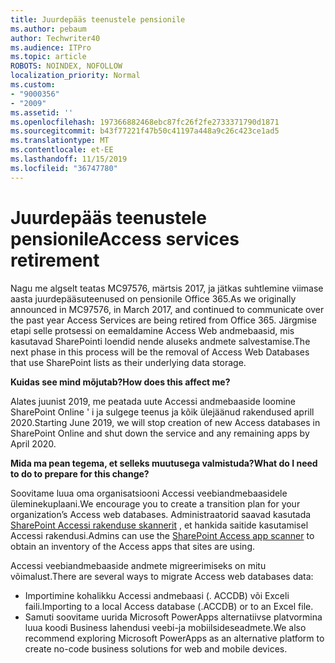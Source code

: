 ```yaml
---
title: Juurdepääs teenustele pensionile
ms.author: pebaum
author: Techwriter40
ms.audience: ITPro
ms.topic: article
ROBOTS: NOINDEX, NOFOLLOW
localization_priority: Normal
ms.custom:
- "9000356"
- "2009"
ms.assetid: ''
ms.openlocfilehash: 197366882468ebc87fc26f2fe2733371790d1871
ms.sourcegitcommit: b43f77221f47b50c41197a448a9c26c423ce1ad5
ms.translationtype: MT
ms.contentlocale: et-EE
ms.lasthandoff: 11/15/2019
ms.locfileid: "36747780"
---
```

# <a name="access-services-retirement"></a><span data-ttu-id="6e469-102">Juurdepääs teenustele pensionile</span><span class="sxs-lookup"><span data-stu-id="6e469-102">Access services retirement</span></span>

<span data-ttu-id="6e469-103">Nagu me algselt teatas MC97576, märtsis 2017, ja jätkas suhtlemine viimase aasta juurdepääsuteenused on pensionile Office 365.</span><span class="sxs-lookup"><span data-stu-id="6e469-103">As we originally announced in MC97576, in March 2017, and continued to communicate over the past year Access Services are being retired from Office 365.</span></span> <span data-ttu-id="6e469-104">Järgmise etapi selle protsessi on eemaldamine Access Web andmebaasid, mis kasutavad SharePointi loendid nende aluseks andmete salvestamise.</span><span class="sxs-lookup"><span data-stu-id="6e469-104">The next phase in this process will be the removal of Access Web Databases that use SharePoint lists as their underlying data storage.</span></span>

<span data-ttu-id="6e469-105">**Kuidas see mind mõjutab?**</span><span class="sxs-lookup"><span data-stu-id="6e469-105">**How does this affect me?**</span></span>

<span data-ttu-id="6e469-106">Alates juunist 2019, me peatada uute Accessi andmebaaside loomine SharePoint Online ' i ja sulgege teenus ja kõik ülejäänud rakendused aprill 2020.</span><span class="sxs-lookup"><span data-stu-id="6e469-106">Starting June 2019, we will stop creation of new Access databases in SharePoint Online and shut down the service and any remaining apps by April 2020.</span></span>

<span data-ttu-id="6e469-107">**Mida ma pean tegema, et selleks muutusega valmistuda?**</span><span class="sxs-lookup"><span data-stu-id="6e469-107">**What do I need to do to prepare for this change?**</span></span>

<span data-ttu-id="6e469-108">Soovitame luua oma organisatsiooni Accessi veebiandmebaasidele üleminekuplaani.</span><span class="sxs-lookup"><span data-stu-id="6e469-108">We encourage you to create a transition plan for your organization’s Access web databases.</span></span> <span data-ttu-id="6e469-109">Administraatorid saavad kasutada [SharePoint Accessi rakenduse skannerit](https://github.com/SharePoint/PnP-Tools/tree/master/Solutions/SharePoint.AccessApp.Scanner) , et hankida saitide kasutamisel Accessi rakendusi.</span><span class="sxs-lookup"><span data-stu-id="6e469-109">Admins can use the [SharePoint Access app scanner](https://github.com/SharePoint/PnP-Tools/tree/master/Solutions/SharePoint.AccessApp.Scanner) to obtain an inventory of the Access apps that sites are using.</span></span>

<span data-ttu-id="6e469-110">Accessi veebiandmebaaside andmete migreerimiseks on mitu võimalust.</span><span class="sxs-lookup"><span data-stu-id="6e469-110">There are several ways to migrate Access web databases data:</span></span>

- <span data-ttu-id="6e469-111">Importimine kohalikku Accessi andmebaasi (. ACCDB) või Exceli faili.</span><span class="sxs-lookup"><span data-stu-id="6e469-111">Importing to a local Access database (.ACCDB) or to an Excel file.</span></span>
- <span data-ttu-id="6e469-112">Samuti soovitame uurida Microsoft PowerApps alternatiivse platvormina luua koodi Business lahendusi veebi-ja mobiilsideseadmete.</span><span class="sxs-lookup"><span data-stu-id="6e469-112">We also recommend exploring Microsoft PowerApps as an alternative platform to create no-code business solutions for web and mobile devices.</span></span>